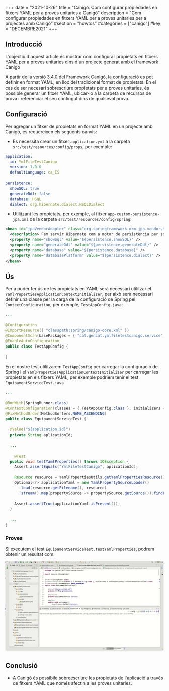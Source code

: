 +++
date        = "2021-10-26"
title       = "Canigó. Com configurar propiedades en fitxers YAML per a proves unitaries a Canigó"
description = "Com configurar propiedades en fitxers YAML per a proves unitaries per a projectes amb Canigó"
#section     = "howtos"
#categories  = ["canigo"]
#key         = "DECEMBRE2021"
+++


## Introducció

L'objectiu d'aquest article és mostrar com configurar propietats en fitxers YAML per a proves unitaries dins d'un projecte generat amb el framework Canigó

A partir de la versió 3.4.0 del Framework Canigó, la configuració es pot definir en format YAML, en lloc del tradicional format de propietats. En el cas de ser necesari sobrescriure propietats per a proves unitaries, és possible generar un fitxer YAML, ubicar-lo a la carpeta de recursos de prova i referenciar el seu contingut dins de qualsevol prova.

## Configuració

Per agregar un fitxer de propietats en format YAML en un projecte amb Canigó, es requereixen els següents canvis:

- Es necessita crear un fitxer `application.yml` a la carpeta `src/test/resources/config/props`, per exemple:

```yaml
application:
  id: YmlFileTestCanigo
  version: 1.0.0
  defaultLanguage: ca_ES

persistence:
  showSQL: true
  generateDdl: false
  database: HSQL
  dialect: org.hibernate.dialect.HSQLDialect
```

- Utilitzant les propietats, per exemple, al fitxer `app-custom-persistence-jpa.xml` de la carpeta `src/test/resources/config/spring`:

```xml
<bean id="jpaVendorAdapter" class="org.springframework.orm.jpa.vendor.HibernateJpaVendorAdapter">
  <description> Fem servir Hibernate com a motor de persistència per sota de JPA. </description>
  <property name="showSql" value="${persistence.showSQL}" />
  <property name="generateDdl" value="${persistence.generateDdl}" />
  <property name="database" value="${persistence.database}" />
  <property name="databasePlatform" value="${persistence.dialect}" />
</bean>
```

## Ús 

Per a poder fer ús de les propietats en YAML serà necessari utilitzar el `YamlPropertiesApplicationContextInitializer`, per això serà necessari definir una classe per la carga de la configuració de Spring pel `ContextConfiguration`, per exemple, `TestAppConfig.java`:

```java
...

@Configuration
@ImportResource({ "classpath:spring/canigo-core.xml" })
@ComponentScan(basePackages = { "cat.gencat.ymlfiletestcanigo.service" })
@EnableAutoConfiguration
public class TestAppConfig {

}
```

En el nostre test utilitzarem `TestAppConfig` per carregar la configuració de Spring i el `YamlPropertiesApplicationContextInitializer` per carregar les propietats en els fitxers YAML, per exemple podriem tenir el test `EquipamentServiceTest.java`

```java
...

@RunWith(SpringRunner.class)
@ContextConfiguration(classes = { TestAppConfig.class }, initializers = YamlPropertiesApplicationContextInitializer.class)
@FixMethodOrder(MethodSorters.NAME_ASCENDING)
public class EquipamentServiceTest {

  @Value("${application.id}")
  private String aplicationId;

  ...

	@Test
  public void testYamlProperties() throws IOException {
    Assert.assertEquals("YmlFileTestCanigo", aplicationId);

    Resource resource = YamlPropertiesUtils.getYamlPropertiesResource();
    Optional<?> applicationYaml = new YamlPropertySourceLoader()
      .load(resource.getFilename(), resource)
      .stream().map(propertySource -> propertySource.getSource()).findFirst();

    Assert.assertTrue(applicationYaml.isPresent());
  }

  ...
}
```

### Proves 

Si executem el test `EquipamentServiceTest.testYamlProperties`, podrem obtenir un resultat com:

![Spring Yaml Test Ejemplo 1](/images/howtos/2021-01-16_spring_yaml_test_example1.gif)


## Conclusió

 * A Canigó és possibile sobreescriure les propietats de l'aplicació a través de fitxers YAML que només afectin a les proves unitaries.
